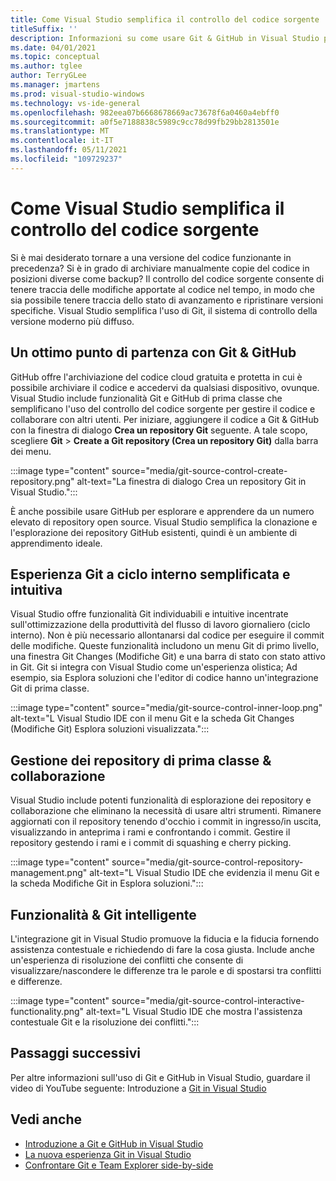 ```yaml
---
title: Come Visual Studio semplifica il controllo del codice sorgente
titleSuffix: ''
description: Informazioni su come usare Git & GitHub in Visual Studio per tenere traccia delle modifiche apportate al codice e ripristinarle, se necessario.
ms.date: 04/01/2021
ms.topic: conceptual
ms.author: tglee
author: TerryGLee
ms.manager: jmartens
ms.prod: visual-studio-windows
ms.technology: vs-ide-general
ms.openlocfilehash: 982eea07b6668678669ac73678f6a0460a4ebff0
ms.sourcegitcommit: a0f5e7188838c5989c9cc78d99fb29bb2813501e
ms.translationtype: MT
ms.contentlocale: it-IT
ms.lasthandoff: 05/11/2021
ms.locfileid: "109729237"
---
```

# <a name="how-visual-studio-makes-source-control-easy"></a>Come Visual Studio semplifica il controllo del codice sorgente

Si è mai desiderato tornare a una versione del codice funzionante in precedenza? Si è in grado di archiviare manualmente copie del codice in posizioni diverse come backup? Il controllo del codice sorgente consente di tenere traccia delle modifiche apportate al codice nel tempo, in modo che sia possibile tenere traccia dello stato di avanzamento e ripristinare versioni specifiche. Visual Studio semplifica l'uso di Git, il sistema di controllo della versione moderno più diffuso.

## <a name="a-great-place-to-start-with-git--github"></a>Un ottimo punto di partenza con Git & GitHub

GitHub offre l'archiviazione del codice cloud gratuita e protetta in cui è possibile archiviare il codice e accedervi da qualsiasi dispositivo, ovunque. Visual Studio include funzionalità Git e GitHub di prima classe che semplificano l'uso del controllo del codice sorgente per gestire il codice e collaborare con altri utenti. Per iniziare, aggiungere il codice a Git & GitHub con la finestra di dialogo **Crea un repository Git** seguente. A tale scopo, scegliere **Git**  >  **Create a Git repository (Crea un repository Git)** dalla barra dei menu.

:::image type="content" source="media/git-source-control-create-repository.png" alt-text="La finestra di dialogo Crea un repository Git in Visual Studio.":::

È anche possibile usare GitHub per esplorare e apprendere da un numero elevato di repository open source. Visual Studio semplifica la clonazione e l'esplorazione dei repository GitHub esistenti, quindi è un ambiente di apprendimento ideale.

## <a name="streamlined-and-intuitive-inner-loop-git-experience"></a>Esperienza Git a ciclo interno semplificata e intuitiva

Visual Studio offre funzionalità Git individuabili e intuitive incentrate sull'ottimizzazione della produttività del flusso di lavoro giornaliero (ciclo interno). Non è più necessario allontanarsi dal codice per eseguire il commit delle modifiche. Queste funzionalità includono un menu Git di primo livello, una finestra Git Changes (Modifiche Git) e una barra di stato con stato attivo in Git. Git si integra con Visual Studio come un'esperienza olistica; Ad esempio, sia Esplora soluzioni che l'editor di codice hanno un'integrazione Git di prima classe.

:::image type="content" source="media/git-source-control-inner-loop.png" alt-text="L Visual Studio IDE con il menu Git e la scheda Git Changes (Modifiche Git) Esplora soluzioni visualizzata.":::

## <a name="first-class-repository-management--collaboration"></a>Gestione dei repository di prima classe & collaborazione

Visual Studio include potenti funzionalità di esplorazione dei repository e collaborazione che eliminano la necessità di usare altri strumenti. Rimanere aggiornati con il repository tenendo d'occhio i commit in ingresso/in uscita, visualizzando in anteprima i rami e confrontando i commit. Gestire il repository gestendo i rami e i commit di squashing e cherry picking.

:::image type="content" source="media/git-source-control-repository-management.png" alt-text="L Visual Studio IDE che evidenzia il menu Git e la scheda Modifiche Git in Esplora soluzioni.":::

## <a name="interactive--smart-git-functionality"></a>Funzionalità & Git intelligente

L'integrazione git in Visual Studio promuove la fiducia e la fiducia fornendo assistenza contestuale e richiedendo di fare la cosa giusta. Include anche un'esperienza di risoluzione dei conflitti che consente di visualizzare/nascondere le differenze tra le parole e di spostarsi tra conflitti e differenze.

:::image type="content" source="media/git-source-control-interactive-functionality.png" alt-text="L Visual Studio IDE che mostra l'assistenza contestuale Git e la risoluzione dei conflitti.":::

## <a name="next-steps"></a>Passaggi successivi

Per altre informazioni sull'uso di Git e GitHub in Visual Studio, guardare il video di YouTube seguente: Introduzione a [Git in Visual Studio](https://www.youtube.com/watch?v=GCZ9x3yqkyc&list=PLReL099Y5nRc-zbaFbf0aNcIamBQujOxP)

## <a name="see-also"></a>Vedi anche

- [Introduzione a Git e GitHub in Visual Studio](/learn/modules/visual-studio-github-push/)
- [La nuova esperienza Git in Visual Studio](git-with-visual-studio.md)
- [Confrontare Git e Team Explorer side-by-side](git-team-explorer-feature-comparison.md)